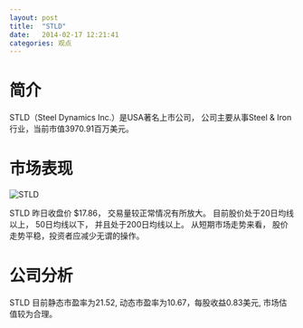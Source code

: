 ```yaml
---
layout: post
title:  "STLD"
date:   2014-02-17 12:21:41
categories: 观点
---
```


# 简介
STLD（Steel Dynamics Inc.）是USA著名上市公司，
公司主要从事Steel & Iron行业，当前市值3970.91百万美元。

# 市场表现

![STLD](http://finviz.com/chart.ashx?t=STLD&ty=c&ta=1&p=d&s=l)

STLD 昨日收盘价 $17.86，
交易量较正常情况有所放大。
目前股价处于20日均线以上，
50日均线以下，
并且处于200日均线以上。
从短期市场走势来看，
股价走势平稳，投资者应减少无谓的操作。

# 公司分析
STLD 目前静态市盈率为21.52, 动态市盈率为10.67，每股收益0.83美元,
市场估值较为合理。
